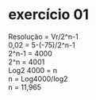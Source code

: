# exercício 01

Resolução = Vr/2^n-1 <br>
0,02 = 5-(-75)/2^n-1 <br>
2^n-1 = 4000 <br>
2^n = 4001 <br>
Log2 4000 = n <br>
n = Log4000/log2 <br>
n = 11,965 <br>
